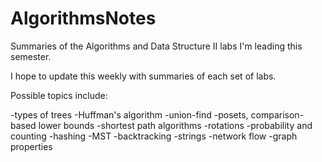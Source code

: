 # AlgorithmsNotes
Summaries of the Algorithms and Data Structure II labs I'm leading this semester.

I hope to update this weekly with summaries of each set of labs. 

Possible topics include:

-types of trees
-Huffman's algorithm
-union-find 
-posets, comparison-based lower bounds
-shortest path algorithms
-rotations
-probability and counting
-hashing
-MST
-backtracking
-strings
-network flow
-graph properties

